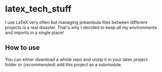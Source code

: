 # latex_tech_stuff

I use LaTeX very often but managing preambula files between different projects is a real disaster.
That's why I decided to keep all my environments and imports in a single place!

## How to use
You can either download a whole repo and unzip it in your latex project folder
or (_recommended_) add this project as a submodule.
